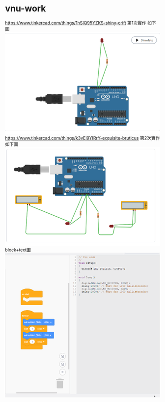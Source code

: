 # vnu-work
https://www.tinkercad.com/things/1hSIQ95YZKS-shiny-crift 第1次實作 如下圖
![image](https://github.com/kenny33225400/vnu-work/blob/main/%E8%9E%A2%E5%B9%95%E6%93%B7%E5%8F%96%E7%95%AB%E9%9D%A2%202024-04-21%20135826.png)
https://www.tinkercad.com/things/k3vEl9YIRrY-exquisite-bruticus 第2次實作 如下圖
![image](https://github.com/kenny33225400/vnu-work/blob/main/%E8%9E%A2%E5%B9%95%E6%93%B7%E5%8F%96%E7%95%AB%E9%9D%A2%202024-04-21%20133530.png)
block+text圖![image](https://github.com/kenny33225400/vnu-work/blob/main/%E8%9E%A2%E5%B9%95%E6%93%B7%E5%8F%96%E7%95%AB%E9%9D%A2%202024-04-21%20140834.png)
